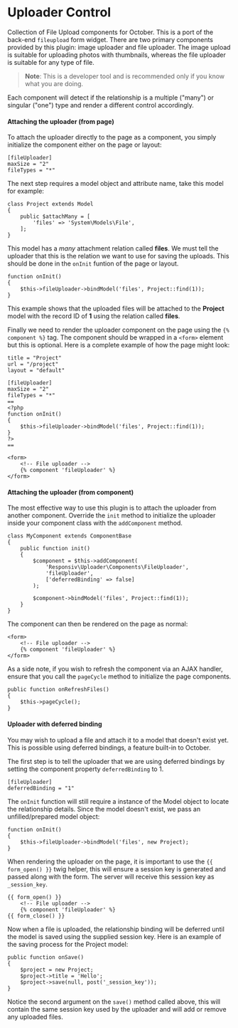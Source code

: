 # Uploader Control

Collection of File Upload components for October. This is a port of the back-end `fileupload` form widget. There are two primary components provided by this plugin: image uploader and file uploader. The image upload is suitable for uploading photos with thumbnails, whereas the file uploader is suitable for any type of file.

> **Note**: This is a developer tool and is recommended only if you know what you are doing.

Each component will detect if the relationship is a multiple ("many") or singular ("one") type and render a different control accordingly.

#### Attaching the uploader (from page)

To attach the uploader directly to the page as a component, you simply initialize the component either on the page or layout:

    [fileUploader]
    maxSize = "2"
    fileTypes = "*"

The next step requires a model object and attribute name, take this model for example:

    class Project extends Model
    {
        public $attachMany = [
            'files' => 'System\Models\File',
        ];
    }

This model has a *many* attachment relation called **files**. We must tell the uploader that this is the relation we want to use for saving the uploads. This should be done in the `onInit` funtion of the page or layout.

    function onInit()
    {
        $this->fileUploader->bindModel('files', Project::find(1));
    }

This example shows that the uploaded files will be attached to the **Project** model with the record ID of **1** using the relation called **files**.

Finally we need to render the uploader component on the page using the `{% component %}` tag. The component should be wrapped in a `<form>` element but this is optional. Here is a complete example of how the page might look:

    title = "Project"
    url = "/project"
    layout = "default"

    [fileUploader]
    maxSize = "2"
    fileTypes = "*"
    ==
    <?php
    function onInit()
    {
        $this->fileUploader->bindModel('files', Project::find(1));
    }
    ?>
    ==

    <form>
        <!-- File uploader -->
        {% component 'fileUploader' %}
    </form>

#### Attaching the uploader (from component)

The most effective way to use this plugin is to attach the uploader from another component. Override the `init` method to initialize the uploader inside your component class with the `addComponent` method.

    class MyComponent extends ComponentBase
    {
        public function init()
        {
            $component = $this->addComponent(
                'Responsiv\Uploader\Components\FileUploader',
                'fileUploader',
                ['deferredBinding' => false]
            );

            $component->bindModel('files', Project::find(1));
        }
    }

The component can then be rendered on the page as normal:

    <form>
        <!-- File uploader -->
        {% component 'fileUploader' %}
    </form>

As a side note, if you wish to refresh the component via an AJAX handler, ensure that you call the `pageCycle` method to initialize the page components.

    public function onRefreshFiles()
    {
        $this->pageCycle();
    }

#### Uploader with deferred binding

You may wish to upload a file and attach it to a model that doesn't exist yet. This is possible using deferred bindings, a feature built-in to October.

The first step is to tell the uploader that we are using deferred bindings by setting the component property `deferredBinding` to 1.

    [fileUploader]
    deferredBinding = "1"

The `onInit` function will still require a instance of the Model object to locate the relationship details. Since the model doesn't exist, we pass an unfilled/prepared model object:

    function onInit()
    {
        $this->fileUploader->bindModel('files', new Project);
    }

When rendering the uploader on the page, it is important to use the `{{ form_open() }}` twig helper, this will ensure a session key is generated and passed along with the form. The server will receive this session key as `_session_key`.

    {{ form_open() }}
        <!-- File uploader -->
        {% component 'fileUploader' %}
    {{ form_close() }}

Now when a file is uploaded, the relationship binding will be deferred until the model is saved using the supplied session key. Here is an example of the saving process for the Project model:

    public function onSave()
    {
        $project = new Project;
        $project->title = 'Hello';
        $project->save(null, post('_session_key'));
    }

Notice the second argument on the `save()` method called above, this will contain the same session key used by the uploader and will add or remove any uploaded files.
